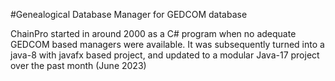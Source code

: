 #Genealogical Database Manager for GEDCOM database

ChainPro started in around 2000 as a C# program when no adequate GEDCOM based managers were available. It was subsequently turned into a java-8 with javafx based project, and updated to a modular Java-17 project over the past month (June 2023)
